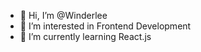 - 👋 Hi, I’m @Winderlee
- 👀 I’m interested in Frontend Development
- 🌱 I’m currently learning React.js
<!---
Winderlee/Winderlee is a ✨ special ✨ repository because its `README.md` (this file) appears on your GitHub profile.
You can click the Preview link to take a look at your changes.
--->
